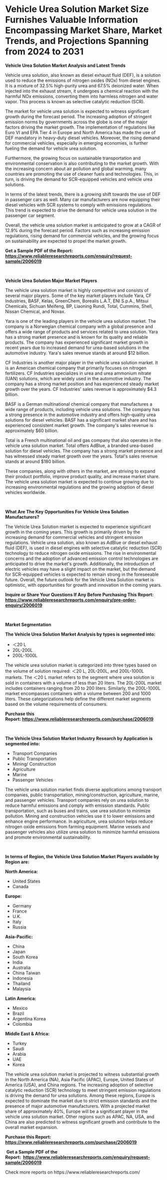 <p><h1>Vehicle Urea Solution Market Size Furnishes Valuable Information Encompassing Market Share, Market Trends, and Projections Spanning from 2024 to 2031</h1></p><p><strong>Vehicle Urea Solution Market Analysis and Latest Trends</strong></p>
<p><p>Vehicle urea solution, also known as diesel exhaust fluid (DEF), is a solution used to reduce the emissions of nitrogen oxides (NOx) from diesel engines. It is a mixture of 32.5% high-purity urea and 67.5% deionized water. When injected into the exhaust stream, it undergoes a chemical reaction with the harmful NOx emissions, converting them into harmless nitrogen and water vapor. This process is known as selective catalytic reduction (SCR).</p><p>The market for vehicle urea solution is expected to witness significant growth during the forecast period. The increasing adoption of stringent emission norms by governments across the globe is one of the major factors driving the market growth. The implementation of regulations like Euro VI and EPA Tier 4 in Europe and North America has made the use of DEF mandatory in heavy-duty diesel vehicles. Moreover, the rising demand for commercial vehicles, especially in emerging economies, is further fueling the demand for vehicle urea solution.</p><p>Furthermore, the growing focus on sustainable transportation and environmental conservation is also contributing to the market growth. With the increasing concern about air pollution and global warming, many countries are promoting the use of cleaner fuels and technologies. This, in turn, is driving the demand for SCR-equipped vehicles and vehicle urea solutions.</p><p>In terms of the latest trends, there is a growing shift towards the use of DEF in passenger cars as well. Many car manufacturers are now equipping their diesel vehicles with SCR systems to comply with emissions regulations. This trend is expected to drive the demand for vehicle urea solution in the passenger car segment.</p><p>Overall, the vehicle urea solution market is anticipated to grow at a CAGR of 12.9% during the forecast period. Factors such as increasing emission regulations, rising demand for commercial vehicles, and the growing focus on sustainability are expected to propel the market growth.</p></p>
<p><strong>Get a Sample PDF of the Report:&nbsp; <a href="https://www.reliableresearchreports.com/enquiry/request-sample/2006019">https://www.reliableresearchreports.com/enquiry/request-sample/2006019</a></strong></p>
<p>&nbsp;</p>
<p><strong>Vehicle Urea Solution Major Market Players</strong></p>
<p><p>The vehicle urea solution market is highly competitive and consists of several major players. Some of the key market players include Yara, CF Industries, BASF, Kelas, GreenChem, Borealis L.A.T, ENI S.p.A., Mitsui Chemicals, Sichuan Meifeng, BP, Liaoning Rundi, Total, Cummins, Shell, Nissan Chemical, and Novax.</p><p>Yara is one of the leading players in the vehicle urea solution market. The company is a Norwegian chemical company with a global presence and offers a wide range of products and services related to urea solution. Yara has a strong market presence and is known for its quality and reliable products. The company has experienced significant market growth in recent years due to increased demand for urea-based solutions in the automotive industry. Yara's sales revenue stands at around $12 billion.</p><p>CF Industries is another major player in the vehicle urea solution market. It is an American chemical company that primarily focuses on nitrogen fertilizers. CF Industries specializes in urea and urea ammonium nitrate (UAN) solutions, which are widely used in the automotive industry. The company has a strong market position and has experienced steady market growth over the years. CF Industries' sales revenue is approximately $4.3 billion.</p><p>BASF is a German multinational chemical company that manufactures a wide range of products, including vehicle urea solutions. The company has a strong presence in the automotive industry and offers high-quality urea solutions for diesel vehicles. BASF has a significant market share and has experienced consistent market growth. The company's sales revenue is approximately $60 billion.</p><p>Total is a French multinational oil and gas company that also operates in the vehicle urea solution market. Total offers AdBlue, a branded urea-based solution for diesel vehicles. The company has a strong market presence and has witnessed steady market growth over the years. Total's sales revenue stands at around $180 billion.</p><p>These companies, along with others in the market, are striving to expand their product portfolio, improve product quality, and increase market share. The vehicle urea solution market is expected to continue growing due to increasing environmental regulations and the growing adoption of diesel vehicles worldwide.</p></p>
<p>&nbsp;</p>
<p><strong>What Are The Key Opportunities For Vehicle Urea Solution Manufacturers?</strong></p>
<p><p>The Vehicle Urea Solution market is expected to experience significant growth in the coming years. This growth is primarily driven by the increasing demand for commercial vehicles and stringent emission regulations. Vehicle urea solution, also known as AdBlue or diesel exhaust fluid (DEF), is used in diesel engines with selective catalytic reduction (SCR) technology to reduce nitrogen oxide emissions. The rise in environmental concerns and the adoption of advanced emission control technologies are anticipated to drive the market's growth. Additionally, the introduction of electric vehicles may have a slight impact on the market, but the demand for SCR-equipped vehicles is expected to remain strong in the foreseeable future. Overall, the future outlook for the Vehicle Urea Solution market is optimistic, with opportunities for growth and innovation in the coming years.</p></p>
<p><strong>Inquire or Share Your Questions If Any Before Purchasing This Report: <a href="https://www.reliableresearchreports.com/enquiry/pre-order-enquiry/2006019">https://www.reliableresearchreports.com/enquiry/pre-order-enquiry/2006019</a></strong></p>
<p>&nbsp;</p>
<p><strong>Market Segmentation</strong></p>
<p><strong>The Vehicle Urea Solution Market Analysis by types is segmented into:</strong></p>
<p><ul><li>＜20 L</li><li>20L-200L</li><li>200L-1000L</li></ul></p>
<p><p>The vehicle urea solution market is categorized into three types based on the volume of solution required: ＜20 L, 20L-200L, and 200L-1000L markets. The ＜20 L market refers to the segment where urea solution is sold in containers with a volume of less than 20 liters. The 20L-200L market includes containers ranging from 20 to 200 liters. Similarly, the 200L-1000L market encompasses containers with a volume between 200 and 1000 liters. These categorizations help define the different market segments based on the volume requirements of consumers.</p></p>
<p><strong>Purchase this Report:&nbsp;<a href="https://www.reliableresearchreports.com/purchase/2006019">https://www.reliableresearchreports.com/purchase/2006019</a></strong></p>
<p>&nbsp;</p>
<p><strong>The Vehicle Urea Solution Market Industry Research by Application is segmented into:</strong></p>
<p><ul><li>Transport Companies</li><li>Public Transportation</li><li>Mining/ Construction</li><li>Agriculture</li><li>Marine</li><li>Passenger Vehicles</li></ul></p>
<p><p>The vehicle urea solution market finds diverse applications among transport companies, public transportation, mining/construction, agriculture, marine, and passenger vehicles. Transport companies rely on urea solution to reduce harmful emissions and comply with emission standards. Public transportation, such as buses and trains, use urea solution to minimize pollution. Mining and construction vehicles use it to lower emissions and enhance engine performance. In agriculture, urea solution helps reduce nitrogen oxide emissions from farming equipment. Marine vessels and passenger vehicles also utilize urea solution to minimize harmful emissions and promote environmental sustainability.</p></p>
<p>&nbsp;</p>
<p><strong>In terms of Region, the Vehicle Urea Solution Market Players available by Region are:</strong></p>
<p>
    <p> <strong> North America: </strong>
        <ul>
            <li>United States</li>
            <li>Canada</li>
        </ul>
        </p> 
    <p> <strong> Europe: </strong>
        <ul>
            <li>Germany</li>
            <li>France</li>
            <li>U.K.</li>
            <li>Italy</li>
            <li>Russia</li>
        </ul>
        </p> 
    <p> <strong> Asia-Pacific: </strong>
        <ul>
            <li>China</li>
            <li>Japan</li>
            <li>South Korea</li>
            <li>India</li>
            <li>Australia</li>
            <li>China Taiwan</li>
            <li>Indonesia</li>
            <li>Thailand</li>
            <li>Malaysia</li>
        </ul>
        </p> 
    <p> <strong> Latin America: </strong>
        <ul>
            <li>Mexico</li>
            <li>Brazil</li>
            <li>Argentina Korea</li>
            <li>Colombia</li>
        </ul>
        </p> 
    <p> <strong> Middle East & Africa: </strong>
        <ul>
            <li>Turkey</li>
            <li>Saudi</li>
            <li>Arabia</li>
            <li>UAE</li>
            <li>Korea</li>
        </ul>
    </p>
    </p>
<p><p>The vehicle urea solution market is projected to witness substantial growth in the North America (NA), Asia Pacific (APAC), Europe, United States of America (USA), and China regions. The increasing adoption of selective catalytic reduction (SCR) technology to meet stringent emission regulations is driving the demand for urea solutions. Among these regions, Europe is expected to dominate the market due to strict emission standards and the presence of major automotive manufacturers. With a projected market share of approximately 40%, Europe will be a significant player in the vehicle urea solution market. Other regions such as APAC, NA, USA, and China are also predicted to witness significant growth and contribute to the overall market expansion.</p></p>
<p><strong>Purchase this Report: <a href="https://www.reliableresearchreports.com/purchase/2006019">https://www.reliableresearchreports.com/purchase/2006019</a></strong></p>
<p>&nbsp;<strong>Get a Sample PDF of the Report:&nbsp;&nbsp;<a href="https://www.reliableresearchreports.com/enquiry/request-sample/2006019">https://www.reliableresearchreports.com/enquiry/request-sample/2006019</a></strong></p>
<p><strong></strong></p>
<p>Check more reports on https://www.reliableresearchreports.com/</p>